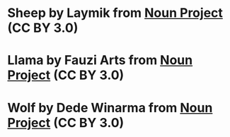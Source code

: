 
# Sheep by Laymik from <a href="https://thenounproject.com/browse/icons/term/sheep/" target="_blank" title="Sheep Icons">Noun Project</a> (CC BY 3.0)
# Llama by Fauzi Arts from <a href="https://thenounproject.com/browse/icons/term/llama/" target="_blank" title="Llama Icons">Noun Project</a> (CC BY 3.0)
# Wolf by Dede Winarma from <a href="https://thenounproject.com/browse/icons/term/wolf/" target="_blank" title="Wolf Icons">Noun Project</a> (CC BY 3.0)